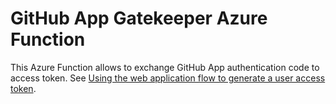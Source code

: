 # GitHub App Gatekeeper Azure Function

This Azure Function allows to exchange GitHub App authentication code
to access token. 
See [Using the web application flow to generate a user access token](https://docs.github.com/en/apps/creating-github-apps/authenticating-with-a-github-app/generating-a-user-access-token-for-a-github-app#using-the-web-application-flow-to-generate-a-user-access-token).
